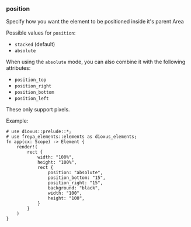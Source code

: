 ### position

Specify how you want the element to be positioned inside it's parent Area

Possible values for `position`:

- `stacked` (default)
- `absolute`

When using the `absolute` mode, you can also combine it with the following attributes:

- `position_top`
- `position_right`
- `position_bottom`
- `position_left`

These only support pixels.

Example:

```rust, no_run
# use dioxus::prelude::*;
# use freya_elements::elements as dioxus_elements;
fn app(cx: Scope) -> Element {
    render!(
        rect {
            width: "100%",
            height: "100%",
            rect {
                position: "absolute",
                position_bottom: "15",
                position_right: "15",
                background: "black",
                width: "100",
                height: "100",
            }
        }
    )
}
```
